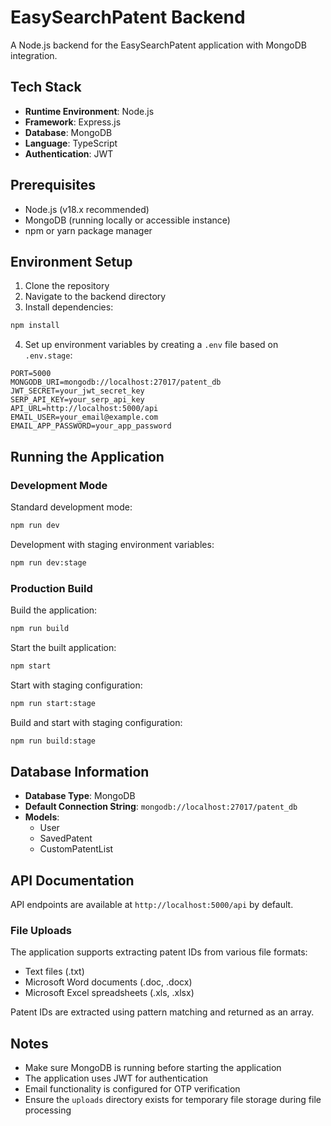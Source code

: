 # EasySearchPatent Backend

A Node.js backend for the EasySearchPatent application with MongoDB integration.

## Tech Stack

- **Runtime Environment**: Node.js
- **Framework**: Express.js
- **Database**: MongoDB
- **Language**: TypeScript
- **Authentication**: JWT

## Prerequisites

- Node.js (v18.x recommended)
- MongoDB (running locally or accessible instance)
- npm or yarn package manager

## Environment Setup

1. Clone the repository
2. Navigate to the backend directory
3. Install dependencies:

```bash
npm install
```

4. Set up environment variables by creating a `.env` file based on `.env.stage`:

```
PORT=5000
MONGODB_URI=mongodb://localhost:27017/patent_db
JWT_SECRET=your_jwt_secret_key
SERP_API_KEY=your_serp_api_key
API_URL=http://localhost:5000/api
EMAIL_USER=your_email@example.com
EMAIL_APP_PASSWORD=your_app_password
```

## Running the Application

### Development Mode

Standard development mode:
```bash
npm run dev
```

Development with staging environment variables:
```bash
npm run dev:stage
```

### Production Build

Build the application:
```bash
npm run build
```

Start the built application:
```bash
npm start
```

Start with staging configuration:
```bash
npm run start:stage
```

Build and start with staging configuration:
```bash
npm run build:stage
```

## Database Information

- **Database Type**: MongoDB
- **Default Connection String**: `mongodb://localhost:27017/patent_db`
- **Models**:
  - User
  - SavedPatent
  - CustomPatentList

## API Documentation

API endpoints are available at `http://localhost:5000/api` by default.

### File Uploads

The application supports extracting patent IDs from various file formats:

- Text files (.txt)
- Microsoft Word documents (.doc, .docx)
- Microsoft Excel spreadsheets (.xls, .xlsx)

Patent IDs are extracted using pattern matching and returned as an array.

## Notes

- Make sure MongoDB is running before starting the application
- The application uses JWT for authentication
- Email functionality is configured for OTP verification 
- Ensure the `uploads` directory exists for temporary file storage during file processing 